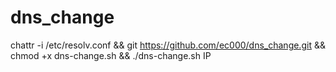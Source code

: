 # dns_change

chattr -i /etc/resolv.conf && git https://github.com/ec000/dns_change.git && chmod +x dns-change.sh && ./dns-change.sh IP
